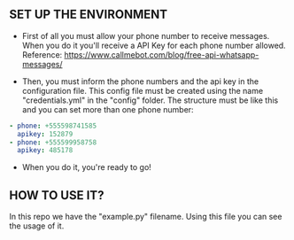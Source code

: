 ## SET UP THE ENVIRONMENT

- First of all you must allow your phone number to receive messages.
When you do it you'll receive a API Key for each phone number allowed.
Reference: https://www.callmebot.com/blog/free-api-whatsapp-messages/

- Then, you must inform the phone numbers and the api key in the configuration file.
This config file must be created using the name "credentials.yml" in the "config" folder.
The structure must be like this and you can set more than one phone number:

```yaml
- phone: +555598741585
  apikey: 152879
- phone: +555599958758
  apikey: 485178
```

- When you do it, you're ready to go!


## HOW TO USE IT?
In this repo we have the "example.py" filename. Using this file you can see the usage of it.